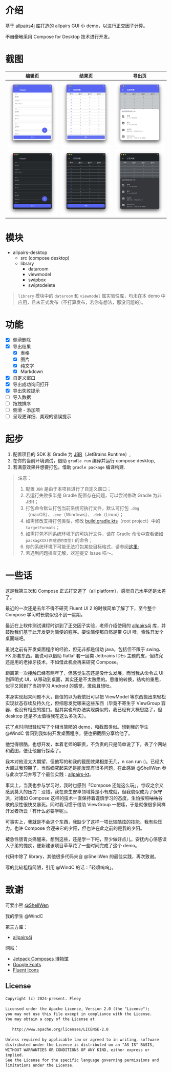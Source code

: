 # 介绍

基于 [allpairs4j](https://github.com/pavelicii/allpairs4j) 库打造的 allpairs GUI 小 demo，以进行正交因子计算。

~~不自豪地~~采用 Compose for Desktop 技术进行开发。

# 截图

| 编辑页                               | 结果页                               | 导出页                               |
|-----------------------------------|-----------------------------------|-----------------------------------|
| ![image](./image/light/img_1.png) | ![image](./image/light/img_2.png) | ![image](./image/light/img_3.png) |
| ![image](./image/dark/img_1.png)  | ![image](./image/dark/img_2.png)  | ![image](./image/dark/img_3.png)  |

# 模块

- allpairs-desktop
    - src (compose desktop)
    - library
        - dataroom
        - viewmodel
        - swipbox
        - swiptodelete

> `library` 模块中的 `dataroom` 和 `viewmodel` 属实验性库，均未在本 demo
> 中应用，且未正式发布（不打算发布，若你有想法，那没问题的）。

# 功能

- [x] 侧滑删除
- [x] 导出结果
    - [x] 表格
    - [x] 图片
    - [x] 纯文字
    - [x] Markdown
- [x] 自定义窗口
- [x] 导出成功询问打开
- [x] 导出失败提示
- [ ] 导入数据
- [ ] 拖拽排序
- [ ] 侧滑 - 添加项
- [ ] 呈现更详细、美观的错误提示

# 起步

1. 配置项目的 SDK 和 Gradle 为 [JBR](https://github.com/JetBrains/JetBrainsRuntime)（JetBrains
   Runtime）,
2. 在你的当前环境调试，借助 `gradle run` 编译并运行 compose desktop,
3. 若满意效果并想要打包，借助 `gradle package` 编译构建.

> 注意：
>
> 1. 配置 `JBR` 是由于本项目进行了自定义窗口；
> 2. 若运行失败多半是 Gradle 配置存在问题，可以尝试修改 Gradle 为非 JBR；
> 3. 打包命令默认打包当前系统可执行文件，默认可打包 `.dmg`（macOS）、`.exe`（Windows）、`.deb`（Linux）；
> 4. 如需修改支持打包类型，修改 [build.gradle.kts](build.gradle.kts)（root
     project）中的 `targetFormats`；
> 5. 如需打包不同系统环境下的可执行文件，请在 Gradle 命令中查看诸如 `packagXXX(你期望的类型)` 的命令；
> 6. 你的系统环境下可能无法打包某些目标格式，请参阅[这里](https://github.com/JetBrains/compose-multiplatform/blob/master/tutorials/Native_distributions_and_local_execution/README.md#basic-usage);
> 7. 若遇到问题排查无解，欢迎提交 Issue 喵～。

# 一些话

这是我第三次和 Compose 正式打交道了（all platform），感觉自己水平还是太差了。

最近的一次还是去年不得不研究 Fluent UI 2 的时候简单了解了下，至今整个 Compose 学习时长貌似也不到一星期。

最近在上软件测试课程时讲到了正交因子实验，老师介绍使用的 [allpairs4j](https://github.com/pavelicii/allpairs4j)
库，并鼓励我们基于此开发更为简便的程序。要论简便那自然是带 GUI 哇，索性开发个桌面端吧。

虽说之前有开发桌面程序的经验，但无非都是借助 java，包括但不限于 swing、FX 那套东西。虽说可以借助 flatlaf
套一层类 Jetbrains IDEs 主题的皮，但终究还是用的老掉牙技术，不如借此机会再来研究 Compose。

距离第一次接触已经有两年了，但感觉生态还是没什么发展，而当我从命令式 UI 到声明式
UI，从移动到桌面，其实还是不太熟悉的。思维的转换，结构的重思，似乎又回到了当初学习 Android 的感觉，激动且想吐。

本身实现起来问题不大，自信的以为我依旧可以把 ViewModel 等东西搬出来轻松实现状态存续及持久化，但细思发觉哪来这些东西（毕竟不寄生于
ViewGroup 容器，也没有相应的接口。但其实也有办法实现类似的，我已经有大概思路了，但 desktop
还是不太值得我花这么多功夫）。

花了点时间很轻松写了个相当简陋的 demo，和截图类似。想到我的学生 @WindC 曾问到我如何开发桌面程序，便也把截图分享给他了。

他觉得很酷，也想开发，本着老师的职责，不负责的只是简单说了下，丢了个网站和截图，便让他自行探索了。

我本对他没太大期望，但他写的和我的截图效果相差无几，n can run :)。已经大大超过我预期了，当然细究起来还是能发现有很多问题，在此感谢
@ShellWen 参与此次学习并写了个最佳实践：[allpairs-kt](https://github.com/ShellWen/allpairs-kt)。

事实上，当我也参与学习时，我时也感到「Compose 还能这么玩」，惊叹之余又感到莫大的压力：没错，我在原生安卓领域算是小有成就，但我貌似成为了保守派，对诸如
Compose 这样的技术一直保持着谨慎学习的态度，生怕按照~~咕咕~~谷歌的尿性很快又暴死。同时我习惯于借助
ViewGroup 一把嗦，于是就像很多同样开发者所云「有什么必要学呢」。

可事实上，我就是不会这个东西，我缺少了这样一项比较酷炫的技能，我有些压力。也许 Compose
会迎来它的夕阳，但也许在此之前的是我的夕阳。

被急性肠胃炎痛醒来，想到这些，还是学一下吧，至少做好点儿，安抚内心倍感误人子弟的愧疚，便新建该项目草草花了一些时间完成了这个
demo。

代码中除了 library，其他很多代码来自 @ShellWen 的最佳实践，再次致谢。

写的比较粗糙简陋，引用 @WindC 的话：「轻喷呜呜」。

# 致谢

可爱小熊 [@ShellWen](https://github.com/ShellWen)

我的学生 @WindC

第三方库：

- [allpairs4j](https://github.com/pavelicii/allpairs4j)

网站：

- [Jetpack Composes 博物馆](https://jetpackcompose.cn/docs/)
- [Google Fonts](https://fonts.google.com/icons)
- [Fluent Icons](https://fluenticons.co/)

License
-------

    Copyright (c) 2024-present. Fleey

    Licensed under the Apache License, Version 2.0 (the "License");
    you may not use this file except in compliance with the License.
    You may obtain a copy of the License at

       http://www.apache.org/licenses/LICENSE-2.0

    Unless required by applicable law or agreed to in writing, software
    distributed under the License is distributed on an "AS IS" BASIS,
    WITHOUT WARRANTIES OR CONDITIONS OF ANY KIND, either express or implied.
    See the License for the specific language governing permissions and
    limitations under the License.